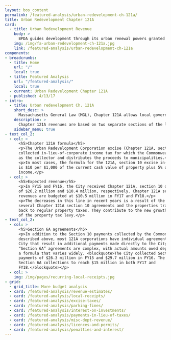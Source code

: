 ```yaml
---
layout: bos_content
permalink: /featured-analysis/urban-redevelopment-ch-121a/
title: Urban Redevelopment Chapter 121A
card:
  - title: Urban Redevelopment Revenue
    body: >
      BPDA guides development through its urban renewal powers granted under MGL Chapters 121A and 121B.
    img: /img/fa-urban-redevelopment-ch-121a.jpg
    link: /featured-analysis/urban-redevelopment-ch-121a
components:
- breadcrumbs:
  - title: Home
    url: "/"
    local: true
  - title: Featured Analysis
    url: "/featured-analysis/"
    local: true
  - current: Urban Redevelopment Chapter 121A
  - published: 4/13/17
- intro:
  - title: Urban redevelopment Ch. 121A
    short_desc: >
      Massachusetts General Law (MGL), Chapter 121A allows local governments to suspend the imposition of property taxes at their normal rates in order to encourage redevelopment.
    description: >
      Chapter 121A revenues are based on two separate sections of the law as described below.
    sidebar_menu: true
- text_col_2:
  - col: >
      <h5>Chapter 121A formula</h5>
      <p>The Urban Redevelopment Corporation excise (Chapter 121A, section 10) is 
      collected in-lieu-of-corporate income tax for which the Commonwealth acts 
      as the collector and distributes the proceeds to municipalities.</p>
      <p>In most cases, the formula for the 121A, section 10 excise in-lieu-of-tax 
      is $10 per $1,000 of the current cash value of property plus 5% of gross 
      income.</p>
  - col: >
      <h5>Expected revenue</h5>
      <p>In FY15 and FY16, the City received Chapter 121A, section 10 distributions 
      of $26.2 million and $10.4 million, respectively. Chapter 121A section 10 
      revenues are budgeted at $10.5 million in FY17 and FY18.</p>
      <p>The decreases in this line in recent years is a result of the expiration of 
      several Chapter 121A section 10 agreements and the properties transitioning 
      back to regular property taxes. They contribute to the new growth portion 
      of the property tax levy.</p>
- text_col_2:
  - col: >
      <h5>Section 6A agreements</h5>
      <p>In addition to the Section 10 payments collected by the Commonwealth 
      described above, most 121A corporations have individual agreements with the 
      City that result in additional payments made directly to the City. These 
      “Section 6A” agreements are complex, with actual amounts owed dependent on 
      a formula that varies widely. <blockquote>The City collected Section 6A 
      payments of $26.3 million in FY15 and $29.7 million in FY16. The City expects 
      Section 6A collections to reach $15 million in both FY17 and 
      FY18.</blockquote></p>
  - col: >
    img: /img/pages/recurring-local-receipts.jpg
- grid:
  - grid_title: More budget analysis
  - card: /featured-analysis/revenue-estimates/
  - card: /featured-analysis/local-receipts/
  - card: /featured-analysis/excise-taxes/
  - card: /featured-analysis/parking-fines/
  - card: /featured-analysis/interest-on-investments/
  - card: /featured-analysis/payments-in-lieu-of-taxes/
  - card: /featured-analysis/misc-dept-revenue/
  - card: /featured-analysis/licences-and-permits/
  - card: /featured-analysis/penalties-and-interest/
---
```

